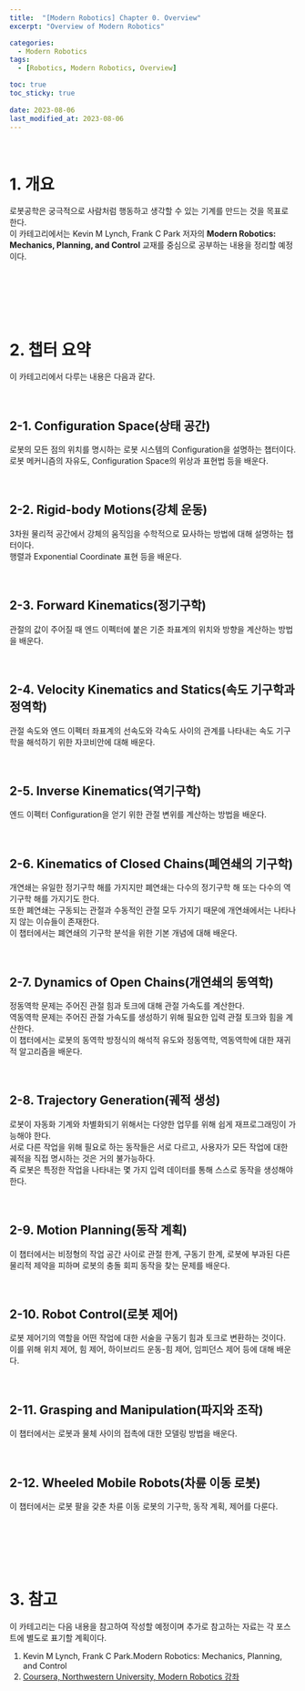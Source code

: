 ```yaml
---
title:  "[Modern Robotics] Chapter 0. Overview"
excerpt: "Overview of Modern Robotics"

categories:
  - Modern Robotics
tags:
  - [Robotics, Modern Robotics, Overview]

toc: true
toc_sticky: true
 
date: 2023-08-06
last_modified_at: 2023-08-06
---
```


&nbsp;

# 1. 개요
로봇공학은 궁극적으로 사람처럼 행동하고 생각할 수 있는 기계를 만드는 것을 목표로 한다.\
이 카테고리에서는 Kevin M Lynch, Frank C Park 저자의 **Modern Robotics: Mechanics, Planning, and Control** 교재를 중심으로 공부하는 내용을 정리할 예정이다.

&nbsp;

&nbsp;

&nbsp;

# 2. 챕터 요약
이 카테고리에서 다루는 내용은 다음과 같다.

&nbsp;

## 2-1. Configuration Space(상태 공간)
로봇의 모든 점의 위치를 명시하는 로봇 시스템의 Configuration을 설명하는 챕터이다.\
로봇 메커니즘의 자유도, Configuration Space의 위상과 표현법 등을 배운다.

&nbsp;

## 2-2. Rigid-body Motions(강체 운동)
3차원 물리적 공간에서 강체의 움직임을 수학적으로 묘사하는 방법에 대해 설명하는 챕터이다.\
행렬과 Exponential Coordinate 표현 등을 배운다.

&nbsp;

## 2-3. Forward Kinematics(정기구학)
관절의 값이 주어질 때 엔드 이펙터에 붙은 기준 좌표계의 위치와 방향을 계산하는 방법을 배운다.

&nbsp;

## 2-4. Velocity Kinematics and Statics(속도 기구학과 정역학)
관절 속도와 엔드 이펙터 좌표계의 선속도와 각속도 사이의 관계를 나타내는 속도 기구학을 해석하기 위한 자코비안에 대해 배운다.

&nbsp;

## 2-5. Inverse Kinematics(역기구학)
엔드 이펙터 Configuration을 얻기 위한 관절 변위를 계산하는 방법을 배운다.

&nbsp;

## 2-6. Kinematics of Closed Chains(폐연쇄의 기구학)
개연쇄는 유일한 정기구학 해를 가지지만 폐연쇄는 다수의 정기구학 해 또는 다수의 역기구학 해를 가지기도 한다.\
또한 폐연쇄는 구동되는 관절과 수동적인 관절 모두 가지기 때문에 개연쇄에서는 나타나지 않는 이슈들이 존재한다.\
이 챕터에서는 폐연쇄의 기구학 분석을 위한 기본 개념에 대해 배운다.

&nbsp;

## 2-7. Dynamics of Open Chains(개연쇄의 동역학)
정동역학 문제는 주어진 관절 힘과 토크에 대해 관절 가속도를 계산한다.\
역동역학 문제는 주어진 관절 가속도를 생성하기 위해 필요한 입력 관절 토크와 힘을 계산한다.\
이 챕터에서는 로봇의 동역학 방정식의 해석적 유도와 정동역학, 역동역학에 대한 재귀적 알고리즘을 배운다.

&nbsp;

## 2-8. Trajectory Generation(궤적 생성)
로봇이 자동화 기계와 차별화되기 위해서는 다양한 업무를 위해 쉽게 재프로그래밍이 가능해야 한다.\
서로 다른 작업을 위해 필요로 하는 동작들은 서로 다르고, 사용자가 모든 작업에 대한 궤적을 직접 명시하는 것은 거의 불가능하다.\
즉 로봇은 특정한 작업을 나타내는 몇 가지 입력 데이터를 통해 스스로 동작을 생성해야 한다.

&nbsp;

## 2-9. Motion Planning(동작 계획)
이 챕터에서는 비정형의 작업 공간 사이로 관절 한계, 구동기 한계, 로봇에 부과된 다른 물리적 제약을 피하며 로봇의 충돌 회피 동작을 찾는 문제를 배운다.

&nbsp;

## 2-10. Robot Control(로봇 제어)
로봇 제어기의 역할을 어떤 작업에 대한 서술을 구동기 힘과 토크로 변환하는 것이다.\
이를 위해 위치 제어, 힘 제어, 하이브리드 운동-힘 제어, 임피던스 제어 등에 대해 배운다.

&nbsp;

## 2-11. Grasping and Manipulation(파지와 조작)
이 챕터에서는 로봇과 물체 사이의 접촉에 대한 모델링 방법을 배운다.

&nbsp;

## 2-12. Wheeled Mobile Robots(차륜 이동 로봇)
이 챕터에서는 로봇 팔을 갖춘 차륜 이동 로봇의 기구학, 동작 계획, 제어를 다룬다.

&nbsp;

&nbsp;

&nbsp;

# 3. 참고
이 카테고리는 다음 내용을 참고하여 작성할 예정이며 추가로 참고하는 자료는 각 포스트에 별도로 표기할 계획이다.
1. Kevin M Lynch, Frank C Park.Modern Robotics: Mechanics, Planning, and Control
2. [Coursera, Northwestern University, Modern Robotics 강좌](https://www.coursera.org/?skipBrowseRedirect=true)
